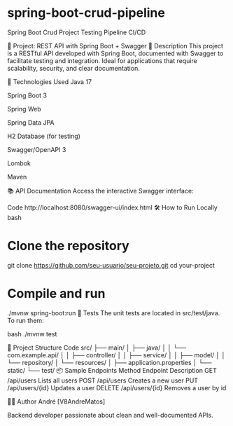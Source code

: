 # spring-boot-crud-pipeline
Spring Boot Crud Project Testing Pipeline CI/CD

🌟 Project: REST API with Spring Boot + Swagger
📌 Description
This project is a RESTful API developed with Spring Boot, documented with Swagger to facilitate testing and integration. Ideal for applications that require scalability, security, and clear documentation.

🚀 Technologies Used
Java 17

Spring Boot 3

Spring Web

Spring Data JPA

H2 Database (for testing)

Swagger/OpenAPI 3

Lombok

Maven

📚 API Documentation
Access the interactive Swagger interface:

Code
http://localhost:8080/swagger-ui/index.html
🛠️ How to Run Locally
bash

# Clone the repository
git clone https://github.com/seu-usuario/seu-projeto.git
cd your-project

# Compile and run
./mvnw spring-boot:run
🧪 Tests
The unit tests are located in src/test/java. To run them:

bash
./mvnw test

🧭 Project Structure
Code
src/
├── main/
│   ├── java/
│   │   └── com.example.api/
│   │       ├── controller/
│   │       ├── service/
│   │       ├── model/
│   │       └── repository/
│   └── resources/
│       ├── application.properties
│       └── static/
└── test/
📦 Sample Endpoints
Method    Endpoint    Description
GET     /api/users       Lists all users
POST    /api/users       Creates a new user
PUT    /api/users/{id}   Updates a user
DELETE /api/users/{id}   Removes a user by id

🧑‍💻 Author
André [V8AndreMatos]

Backend developer passionate about clean and well-documented APIs.
